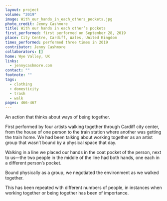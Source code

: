 ```yaml
---
layout: project
volume: "2019"
image: With_our_hands_in_each_others_pockets.jpg
photo_credit: Jenny Cashmore
title: With our hands in each other’s pockets
first_performed: first performed on September 28, 2019
place: City Centre, Cardiff, Wales, United Kingdom
times_performed: performed three times in 2019
contributor: Jenny Cashmore
collaborators: []
home: Wye Valley, UK
links:
  - jennycashmore.com
contact: ""
footnote: ""
tags:
  - clothing
  - domesticity
  - trash
  - walk
pages: 466-467
---
```


An action that thinks about ways of being together.

First performed by four artists walking together through Cardiff city center, from the house of one person to the train station where another was getting the train home. We had been talking about working together as an artist group that wasn’t bound by a physical space that day.

Walking in a line we placed our hands in the coat pocket of the person, next to us—the two people in the middle of the line had both hands, one each in a different person’s pocket.

Bound physically as a group, we negotiated the environment as we walked together.

This has been repeated with different numbers of people, in instances when working together or being together has been of importance.
